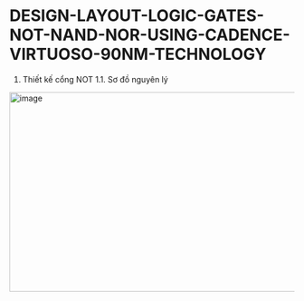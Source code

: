 # DESIGN-LAYOUT-LOGIC-GATES-NOT-NAND-NOR-USING-CADENCE-VIRTUOSO-90NM-TECHNOLOGY
1.  Thiết kế cổng NOT
1.1. Sơ đồ nguyên lý
   <img width="880" height="352" alt="image" src="https://github.com/user-attachments/assets/a6c6ebcc-f2ed-4c35-ac72-325534b3b08e" />

